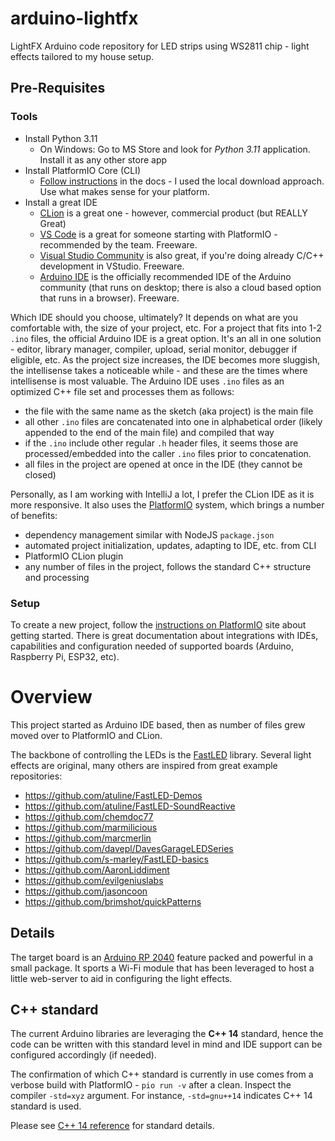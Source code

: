 # arduino-lightfx
LightFX Arduino code repository for LED strips using WS2811 chip - light effects tailored to my house setup.

## Pre-Requisites
### Tools
* Install Python 3.11
  * On Windows: Go to MS Store and look for _Python 3.11_ application. Install it as any other store app
* Install PlatformIO Core (CLI)
  * [Follow instructions](https://docs.platformio.org/en/latest/core/installation/methods/installer-script.html#local-download-macos-linux-windows) in the docs - I used the local download approach. Use what makes sense for your platform.
* Install a great IDE
  * [CLion](https://www.jetbrains.com/clion/download) is a great one - however, commercial product (but REALLY Great)
  * [VS Code](https://code.visualstudio.com/) is a great for someone starting with PlatformIO - recommended by the team. Freeware.
  * [Visual Studio Community](https://visualstudio.microsoft.com/downloads/) is also great, if you're doing already C/C++ development in VStudio. Freeware.
  * [Arduino IDE](https://www.arduino.cc/en/software) is the officially recommended IDE of the Arduino community (that runs on desktop; there is also a cloud based option that runs in a browser). Freeware.

Which IDE should you choose, ultimately? It depends on what are you comfortable with, the size of your project, etc.
For a project that fits into 1-2 `.ino` files, the official Arduino IDE is a great option. It's an all in one solution - editor, library manager, compiler, upload, serial monitor, debugger if eligible, etc.
As the project size increases, the IDE becomes more sluggish, the intellisense takes a noticeable while - and these are the times where intellisense is most valuable.
The Arduino IDE uses `.ino` files as an optimized C++ file set and processes them as follows:
* the file with the same name as the sketch (aka project) is the main file
* all other `.ino` files are concatenated into one in alphabetical order (likely appended to the end of the main file) and compiled that way
* if the `.ino` include other regular `.h` header files, it seems those are processed/embedded into the caller `.ino` files prior to concatenation.
* all files in the project are opened at once in the IDE (they cannot be closed)

Personally, as I am working with IntelliJ a lot, I prefer the CLion IDE as it is more responsive. It also uses the [PlatformIO](https://platformio.org) system, 
which brings a number of benefits:
* dependency management similar with NodeJS `package.json`
* automated project initialization, updates, adapting to IDE, etc. from CLI
* PlatformIO CLion plugin
* any number of files in the project, follows the standard C++ structure and processing


### Setup
To create a new project, follow the [instructions on PlatformIO](https://docs.platformio.org/en/stable/core/quickstart.html) site about getting started. There is great documentation
about integrations with IDEs, capabilities and configuration needed of supported boards (Arduino, Raspberry Pi, ESP32, etc).

# Overview
This project started as Arduino IDE based, then as number of files grew moved over to PlatformIO and CLion.

The backbone of controlling the LEDs is the [FastLED](https://github.com/FastLED/FastLED) library.
Several light effects are original, many others are inspired from great example repositories:
* https://github.com/atuline/FastLED-Demos
* https://github.com/atuline/FastLED-SoundReactive
* https://github.com/chemdoc77
* https://github.com/marmilicious
* https://github.com/marcmerlin
* https://github.com/davepl/DavesGarageLEDSeries
* https://github.com/s-marley/FastLED-basics
* https://github.com/AaronLiddiment
* https://github.com/evilgeniuslabs
* https://github.com/jasoncoon
* https://github.com/brimshot/quickPatterns

## Details
The target board is an [Arduino RP 2040](https://docs.arduino.cc/hardware/nano-rp2040-connect) feature packed and powerful in a small package.
It sports a Wi-Fi module that has been leveraged to host a little web-server to aid in configuring the light effects.

## C++ standard
The current Arduino libraries are leveraging the **C++ 14** standard, hence the code can be written with this standard 
level in mind and IDE support can be configured accordingly (if needed).

The confirmation of which C++ standard is currently in use comes from a verbose build with PlatformIO - `pio run -v` after a clean.
Inspect the compiler `-std=xyz` argument. For instance, `-std=gnu++14` indicates C++ 14 standard is used.

Please see [C++ 14 reference](https://en.cppreference.com/w/cpp/14) for standard details.